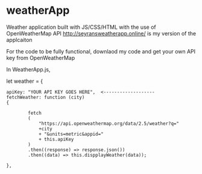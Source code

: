 # weatherApp
Weather application built with JS/CSS/HTML with the use of OpenWeatherMap API
http://seyransweatherapp.online/ is my version of the applcaiton 

For the code to be fully functional, downlaod my code and get your own API key from OpenWeatherMap 

In WeatherApp.js, 

let weather = {

    apiKey: "YOUR API KEY GOES HERE",  <-------------------
    fetchWeather: function (city)
    {
        
            fetch
            (
                "https://api.openweathermap.org/data/2.5/weather?q="
                +city
                + "&units=metric&appid=" 
                + this.apiKey
            )
            .then((response) => response.json())
            .then((data) => this.dispplayWeather(data));
        
    },


